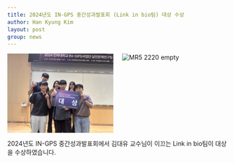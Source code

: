```yaml
---
title: 2024년도 IN-GPS 중간성과발표회 (Link in bio팀) 대상 수상
author: Han Kyung Kim
layout: post
group: news
---
```


<div style="display: flex; justify-content: space-between;">
    <img src="/static/img/news/gps2024.jpg" alt="MR5 2220 empty" class="img-responsive" style="width: 48%;">
    <img src="/static/img/news/Big award.jpg" alt="MR5 2220 empty" class="img-responsive" style="width: 48%;">
</div>

2024년도 IN-GPS 중간성과발표회에서 김대유 교수님이 이끄는 Link in bio팀이 대상을 수상하였습니다.